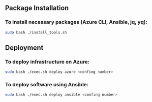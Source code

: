 ## Package Installation

### To install necessary packages (Azure CLI, Ansible, jq, yq):

```bash
sudo bash ./install_tools.sh
```

## Deployment

### To deploy infrastructure on Azure:

```bash
sudo bash ./exec.sh deploy azure <confing number>
```

### To deploy software using Ansible:

```bash
sudo bash ./exec.sh deploy ansible <confing number>
```
